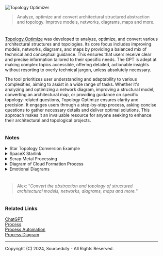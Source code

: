 ![Topology Optimizer](https://github.com/user-attachments/assets/added6d4-4492-4302-bee6-6e6377bfb6d7)

> Analyze, optimize and convert architectural structured abstraction and topology. Improve models, networks, diagrams, maps and more.

#

[Topology Optimize](https://chatgpt.com/g/g-bixMcoo4H-topology-optimize) was developed to analyze, optimize, and convert various architectural structures and topologies. Its core focus includes improving models, networks, diagrams, and maps by providing a balanced mix of technical and conceptual guidance. This ensures that users receive clear and precise information tailored to their specific needs. The GPT is adept at making complex topics accessible, offering detailed, actionable insights without resorting to overly technical jargon, unless absolutely necessary.

The tool prioritizes user understanding and adaptability to various complexities, aiming to assist in a wide range of tasks. Whether it's analyzing and optimizing a network diagram, improving a structural model, converting an architectural map, or providing guidance on specific topology-related questions, Topology Optimize ensures clarity and precision. It engages users through a step-by-step process, asking concise questions to gather necessary details and deliver optimal solutions. This approach makes it an invaluable resource for anyone seeking to enhance their architectural and topological projects.

#
### Notes

<details><summary>Star Topology Conversion Example</summary>
<br>

Converting a star topology network into a mesh topology involves transforming a structure where all nodes are individually connected to a central hub into one where each node is interconnected with every other node. In a star topology, a central server node connects directly to each client node, providing a straightforward and efficient means of communication. This setup is easy to manage and troubleshoot since all data traffic passes through the central hub, allowing for centralized control and monitoring. However, the main drawback of a star topology is its single point of failure: if the central server fails, the entire network becomes inoperable.

In contrast, a mesh topology offers a robust and resilient alternative by connecting every node directly to all other nodes, creating a web of interconnections. This redundancy ensures that the network can still operate even if multiple connections fail, significantly enhancing reliability and fault tolerance. The transition from a star to a mesh topology involves establishing direct links between all nodes, resulting in increased complexity and higher setup and maintenance costs. However, the advantages of a mesh network, such as improved redundancy, load balancing, and reduced bottlenecks, often outweigh these challenges, making it a preferable choice for critical applications requiring high availability and reliability.

Star Topology
```
Client1
|
Client2
|
Client3
|
Client4
|
Client5
|
Client6
|
Client7
|
Client8
|
Client9
|
Server
```

Mesh Topology

```
         Client1 ---- Client2 ---- Client3 ---- Client4 ---- Client5 ---- Client6 ---- Client7 ---- Client8 ---- Client9 ---- Server
            |           |            |            |            |            |            |            |            |         /
            |           |            |            |            |            |            |            |            |       /
            |           |            |            |            |            |            |            |            |     /
            |           |            |            |            |            |            |            |            |   /
            |           |            |            |            |            |            |            |            | /
         Client2 ---- Client3 ---- Client4 ---- Client5 ---- Client6 ---- Client7 ---- Client8 ---- Client9 ---- Server
            |           |            |            |            |            |            |            |         /
            |           |            |            |            |            |            |            |       /
            |           |            |            |            |            |            |            |     /
            |           |            |            |            |            |            |            |   /
            |           |            |            |            |            |            |            | /
         Client3 ---- Client4 ---- Client5 ---- Client6 ---- Client7 ---- Client8 ---- Client9 ---- Server
            |           |            |            |            |            |            |         /
            |           |            |            |            |            |            |       /
            |           |            |            |            |            |            |     /
            |           |            |            |            |            |            |   /
            |           |            |            |            |            |            | /
         Client4 ---- Client5 ---- Client6 ---- Client7 ---- Client8 ---- Client9 ---- Server
            |           |            |            |            |            |         /
            |           |            |            |            |            |       /
            |           |            |            |            |            |     /
            |           |            |            |            |            |   /
            |           |            |            |            |            | /
         Client5 ---- Client6 ---- Client7 ---- Client8 ---- Client9 ---- Server
            |           |            |            |            |         /
            |           |            |            |            |       /
            |           |            |            |            |     /
            |           |            |            |            |   /
            |           |            |            |            | /
         Client6 ---- Client7 ---- Client8 ---- Client9 ---- Server
            |           |            |            |         /
            |           |            |            |       /
            |           |            |            |     /
            |           |            |            |   /
            |           |            |            | /
         Client7 ---- Client8 ---- Client9 ---- Server
            |           |            |         /
            |           |            |       /
            |           |            |     /
            |           |            |   /
            |           |            | /
         Client8 ---- Client9 ---- Server
            |           |         /
            |           |       /
            |           |     /
            |           |   /
            |           | /
         Client9 ---- Server
            |         /
            |       /
            |     /
            |   /
            | /
         Server
```

<br>
</details>
<details><summary>SpaceX Starlink</summary>
<br>

```
Satellites
     |
     |
   Dishy (Starlink Antenna)
     |
     | (Ethernet)
     |
Power Supply Unit (PoE Injector)
     |
     | (Ethernet)
     |
Starlink Router --- Wi-Fi Devices
                 |
                 | (Optional Ethernet)
                 |
             Mesh Network / Personal Router
```


The Starlink network involves a complex infrastructure designed to provide high-speed internet through a constellation of low Earth orbit (LEO) satellites. Here’s a simplified breakdown of the typical setup for a Starlink network:

1. Dishy (Starlink Antenna): This is the primary hardware that communicates with the Starlink satellites. It connects to the satellites in space to receive and send data.

2. Power Supply and Ethernet Adapter: The Dishy is connected to a power supply unit, which often includes a PoE (Power over Ethernet) injector. This setup provides power to the antenna and facilitates data transmission.

3. Starlink Router: The power supply unit is connected to the Starlink router, which then creates a local Wi-Fi network. The router can also connect to a mesh network or other networking devices if needed.

4. Networking Configuration: Users can configure their network using the Starlink app. Some users prefer to use their own routers and networking setups, which can include mesh systems for better coverage. This often involves connecting the Ethernet adapter to their own networking equipment.

#### Satellite Network Optimization

```
     Earth's Surface
        _________
       /         \
      /           \
     |    User    |
     |   Devices  |
      \___________/
           |
           | (Data requests)
           |
      Ground Station
           |
           | (Optical Links)
           |
   -------------------------
  | Satellite Constellation |
   -------------------------
           / \
          /   \
    Satellite  Satellite
    in LEO      in LEO
        \         /
         \       /
        ---------
       |   Dishy   |
       | (Antenna) |
        ---------
           |
           |
        User's
        Router
           |
        Wi-Fi
        Devices
```

1. Satellite Configuration

Optimize the distribution and orbits of the satellites to ensure maximum coverage and minimum latency:

Polar Orbits: Include more satellites in polar orbits to cover high-latitude areas, which are often underserved.
Inter-Satellite Links (ISLs): Enhance the number and capability of laser links between satellites to improve data routing and reduce dependency on ground stations.

2. Ground Station Placement

Strategically place ground stations to optimize connectivity:

Distributed Locations: Increase the number of ground stations in diverse geographical locations to ensure low-latency connections and redundancy.
Proximity to Fiber Networks: Position ground stations near major fiber optic network hubs to facilitate faster data transfer to the internet backbone.

3. Antenna Technology
   
Enhance the user terminals and ground station antennas:

Phased Array Antennas: Continue improving phased array technology for better tracking and communication with multiple satellites simultaneously.
High-Gain Antennas: Use high-gain antennas at ground stations to maximize the signal strength and reliability.

4. Data Management and Routing
   
Optimize data flow within the network:

Edge Computing: Implement edge computing at ground stations to process data closer to the source, reducing latency and load on the central servers.
Dynamic Routing: Use advanced algorithms for dynamic routing of data through the most efficient paths, considering satellite positions and network congestion.

5. Energy Efficiency
   
Improve the energy efficiency of the satellites and ground equipment:

Solar Power Optimization: Enhance solar panel efficiency on satellites to ensure they operate longer without requiring additional power sources.
Low-Power Components: Utilize low-power electronic components in both satellites and ground stations to reduce overall energy consumption.

6. User Equipment
   
Enhance the usability and efficiency of user equipment:

Automatic Alignment: Develop user terminals with automatic alignment features to ensure optimal positioning without manual intervention.
Modular Design: Create modular user terminals that can be easily upgraded or replaced as technology advances.

```
     Earth's Surface
        _________
       /         \
      /           \
     |    User    |
     |   Devices  |
      \___________/
           |
           | (Data requests)
           |
      Ground Station (Edge Computing)
           |
           | (Optical Links)
           |
   -------------------------
  | Satellite Constellation |
   -------------------------
   /       |         \      \
  /        |          \      \
Satellite  Satellite   Satellite  Satellite
in LEO      in LEO      in LEO      in LEO
  \         /           \         /
   \       /             \       /
    ---------          ---------
   |   Dishy   |      |   Dishy   |
   | (Antenna) |      | (Antenna) |
    ---------          ---------
        |                  |
        |                  |
     User's              User's
     Router              Router
        |                  |
     Wi-Fi              Wi-Fi
     Devices            Devices
```

#
#### Satellite Constellation

The basic overview of the Starlink constellation will show the Earth with several orbital planes of satellites.

```
          (satellite)   (satellite)
              o             o
              \             /
               \           /
                \ Plane 1 /
                 \       /
                  \     /   Total planes: 72
                   \   /    Satellites per plane: 22-66
                    \ /
        (satellite)  Earth (satellite)
                o         o
                    / \
                   /   \
                  /     \
                 /       \
                / Plane 2 \
               /           \
              /             \
             o               o
          (satellite)   (satellite)

Orbital Altitudes:
- First Layer: 340 km
- Second Layer: 550 km
- Third Layer: 1,200 km

Satellites are evenly distributed within each plane.
```

#### Inter-Satellite Link (ISL) Network

```
         +---------------------+
         |    NOC (Control)    |
         +----------+----------+
                    |
+---------------------------------------------+
|                                             |
|          Inter-Satellite Links (ISL)        |
|                 (Mesh Network)              |
|  +----------------+    +----------------+   |
|  |    Satellite   |----|    Satellite   |   |
|  |     (LEO)      |    |     (LEO)      |   |
|  +-------|--------+    +--------|-------+   |
|          |                    |             |
|          |                    |             |
|  +-------|--------+    +--------|-------+   |
|  |    Satellite   |----|    Satellite  |    |
|  |     (LEO)      |    |     (LEO)     |    |
|  +-------|--------+    +--------|-------+   |
|          |                    |             |
|          |                    |             |
|  +-------+--------+    +--------+-------+   |
|  |   Ground       |    |    Ground     |    |
|  |   Station      |    |    Station    |    |
|  +-------+--------+    +--------+-------+   |
|          |                    |             |
|          |                    |             |
|  +-------+--------+    +--------+-------+   |
|  | User Terminal  |    | User Terminal |    |
|  +----------------+    +----------------+   |
|                                             |
|                                             |
+---------------------------------------------+
```

<br>
</details>
<details><summary>Scrap Metal Processing</summary>
<br>

Let's take an example of a metal recycling facility and optimize its processes. We'll focus on the "Processing and Efficiency Improvements" aspect. 

### Example Scenario
**Current Process:**
1. **Collection and Initial Sorting:** Scrap metals are collected from various sources and initially sorted manually.
2. **Shredding:** Metals are shredded into smaller pieces.
3. **Separation:** Magnetic and eddy current separators are used to separate ferrous and non-ferrous metals.
4. **Melting and Purification:** Metals are melted in a furnace and impurities are removed.
5. **Forming:** The purified metal is formed into ingots or other usable forms.

### Current Challenges
- Manual sorting is time-consuming and inefficient.
- Energy consumption during shredding and melting is high.
- Separation techniques are not optimal, leading to mixed metal batches.
- Impurities remain in the final product, affecting quality.

### Optimization Strategies
1. **Automated Sorting:**
   - Implement optical sorting technology to automate initial sorting, increasing speed and accuracy.
   - Use AI and machine learning to improve sorting algorithms over time.

2. **Energy-Efficient Shredding:**
   - Upgrade shredders to energy-efficient models that consume less power.
   - Implement a continuous monitoring system to optimize shredder performance and maintenance.

3. **Advanced Separation Technologies:**
   - Introduce advanced separation methods like sensor-based sorting to enhance the purity of separated metals.
   - Use cryogenic processing for more efficient separation of certain metals.

4. **Improved Melting and Purification:**
   - Use induction furnaces for melting, which are more energy-efficient than traditional furnaces.
   - Implement a real-time monitoring system to control the melting process and reduce energy waste.
   - Introduce advanced purification techniques, such as vacuum degassing, to improve metal quality.

5. **Forming Efficiency:**
   - Automate the forming process to ensure uniformity and reduce labor costs.
   - Implement quality control measures at each stage to minimize defects and rework.

### Optimized Process Flow
1. Collection and Automated Sorting
    - Use optical sorting and AI algorithms.
2. Energy-Efficient Shredding
    - Implement continuous monitoring and upgrade to efficient shredders.
3. Advanced Separation
    - Use sensor-based sorting and cryogenic processing.
4. Induction Melting and Advanced Purification
    - Implement real-time monitoring and vacuum degassing.
5. Automated Forming and Quality Control
    - Ensure uniformity and minimize defects through automation.

### Benefits
- Increased throughput due to faster and more accurate sorting.
- Reduced energy consumption in shredding and melting.
- Higher purity of recycled metals, leading to better quality products.
- Lower labor costs and improved safety with automation.
- Overall increase in efficiency and reduction in operational costs.

<br>
</details>
<details><summary>Diagram of Cloud Formation Process</summary>
<br>

```
Sunlight
↓
[Sun heats Earth's surface]
↓
[Warm air rises]
↓
[Air expands and cools adiabatically]
↓
[Air cools to its dew point]
↓
[Condensation on nuclei]
↓
[Cloud formation]
↓
[Cloud growth and possible precipitation]
```

Key Points Illustrated:

- Sunlight Heating Surface: The sun’s energy heats the surface of the Earth, causing the air near the surface to warm up.
- Warm Air Rising: Warm air, being less dense, rises upwards.
- Adiabatic Cooling: As the air rises, it expands due to lower pressure at higher altitudes, which leads to cooling.
- Cooling to Dew Point: The rising air cools to its dew point, the temperature at which the air becomes saturated with moisture.
- Condensation: Water vapor condenses on small particles in the air (condensation nuclei) such as dust, salt, and other aerosols.
- Cloud Formation: These tiny water droplets or ice crystals cluster together to form clouds.
- Cloud Growth: Continued condensation and cooling cause the cloud to grow. If the droplets or ice crystals combine and grow large enough, they may fall as precipitation.

<br>
</details>
<details><summary>Emotional Diagrams</summary>
<br>

Emotional Process

```
Identify Emotion (→) Understand Trigger (→) Assess Intensity (→) Process Emotion (→) Express Emotion (→) Regulate Emotion (→) Reflect on Experience
```

Emotions and Feelings Tree
```
Joy
 ├── Happiness
 |    ├── Delight
 |    ├── Elation
 |    └── Jubilation
 ├── Contentment
 |    ├── Satisfaction
 |    └── Peace
 ├── Pride
 |    ├── Accomplishment
 |    └── Confidence
 └── Love
      ├── Affection
      ├── Adoration
      └── Compassion

Sadness
 ├── Grief
 |    ├── Sorrow
 |    ├── Mourning
 |    └── Despair
 ├── Melancholy
 |    ├── Nostalgia
 |    └── Gloom
 └── Loneliness
      ├── Isolation
      └── Abandonment

Fear
 ├── Anxiety
 |    ├── Unease
 |    ├── Apprehension
 |    └── Panic
 ├── Nervousness
 |    ├── Tension
 |    └── Restlessness
 └── Worry
      ├── Concern
      └── Dread

Anger
 ├── Frustration
 |    ├── Annoyance
 |    └── Irritability
 ├── Rage
 |    ├── Fury
 |    └── Outrage
 └── Irritation
      ├── Agitation
      └── Impatience

Surprise
 ├── Shock
 |    ├── Stun
 |    └── Amazement
 ├── Astonishment
 |    ├── Bewilderment
 |    └── Awe
 └── Wonder
      ├── Curiosity
      └── Fascination

Disgust
 ├── Contempt
 |    ├── Scorn
 |    └── Disdain
 ├── Aversion
 |    ├── Repulsion
 |    └── Distaste
 └── Hatred
      ├── Loathing
      └── Revulsion
```

Emotions and Feelings Graph Topology (Node-Edge List)
```
Joy -> Happiness
Happiness -> Delight
Happiness -> Elation
Joy -> Contentment
Contentment -> Satisfaction
Joy -> Pride
Pride -> Accomplishment
Joy -> Love
Love -> Affection
Love -> Compassion

Sadness -> Grief
Grief -> Sorrow
Grief -> Mourning
Sadness -> Melancholy
Melancholy -> Nostalgia
Sadness -> Loneliness
Loneliness -> Isolation

Fear -> Anxiety
Anxiety -> Unease
Anxiety -> Apprehension
Fear -> Nervousness
Nervousness -> Tension
Fear -> Worry
Worry -> Concern

Anger -> Frustration
Frustration -> Annoyance
Anger -> Rage
Rage -> Fury
Anger -> Irritation
Irritation -> Agitation

Surprise -> Shock
Shock -> Amazement
Surprise -> Astonishment
Astonishment -> Bewilderment
Surprise -> Wonder
Wonder -> Curiosity

Disgust -> Contempt
Contempt -> Scorn
Disgust -> Aversion
Aversion -> Repulsion
Disgust -> Hatred
Hatred -> Loathing
```

Hierarchical Topology of Emotional Process Flows

```
Emotions
  ├── Joy
  │    ├── Happiness
  │    │    ├── Delight
  │    │    └── Elation
  │    ├── Contentment
  │    │    └── Satisfaction
  │    ├── Pride
  │    │    └── Accomplishment
  │    └── Love
  │         ├── Affection
  │         └── Compassion
  ├── Sadness
  │    ├── Grief
  │    │    ├── Sorrow
  │    │    └── Mourning
  │    ├── Melancholy
  │    │    └── Nostalgia
  │    └── Loneliness
  │         └── Isolation
  ├── Fear
  │    ├── Anxiety
  │    │    ├── Unease
  │    │    └── Apprehension
  │    ├── Nervousness
  │    │    └── Tension
  │    └── Worry
  │         └── Concern
  ├── Anger
  │    ├── Frustration
  │    │    └── Annoyance
  │    ├── Rage
  │    │    └── Fury
  │    └── Irritation
  │         └── Agitation
  ├── Surprise
  │    ├── Shock
  │    │    ├── Stun
  │    │    └── Amazement
  │    ├── Astonishment
  │    │    └── Bewilderment
  │    └── Wonder
  │         └── Curiosity
  └── Disgust
       ├── Contempt
       │    ├── Scorn
       │    └── Disdain
       ├── Aversion
       │    └── Repulsion
       └── Hatred
            └── Loathing
```

Hierarchical Topology of Emotional Process Interconnections
```
  ├── Joy ↔ Sadness
  │    ├── Love ↔ Grief
  │    └── Pride ↔ Melancholy
  ├── Joy ↔ Fear
  │    ├── Contentment ↔ Anxiety
  │    └── Happiness ↔ Nervousness
  ├── Joy ↔ Anger
  │    ├── Happiness ↔ Frustration
  │    └── Love ↔ Irritation
  ├── Joy ↔ Surprise
  │    ├── Delight ↔ Amazement
  │    └── Elation ↔ Wonder
  ├── Joy ↔ Disgust
  │    ├── Affection ↔ Contempt
  │    └── Compassion ↔ Aversion
  ├── Sadness ↔ Fear
  │    ├── Grief ↔ Anxiety
  │    └── Loneliness ↔ Nervousness
  ├── Sadness ↔ Anger
  │    ├── Grief ↔ Frustration
  │    └── Melancholy ↔ Rage
  ├── Sadness ↔ Surprise
  │    ├── Mourning ↔ Shock
  │    └── Nostalgia ↔ Wonder
  ├── Sadness ↔ Disgust
  │    ├── Sorrow ↔ Contempt
  │    └── Loneliness ↔ Hatred
  ├── Fear ↔ Anger
  │    ├── Anxiety ↔ Frustration
  │    └── Worry ↔ Irritation
  ├── Fear ↔ Surprise
  │    ├── Apprehension ↔ Shock
  │    └── Unease ↔ Astonishment
  ├── Fear ↔ Disgust
  │    ├── Anxiety ↔ Contempt
  │    └── Worry ↔ Aversion
  ├── Anger ↔ Surprise
  │    ├── Rage ↔ Shock
  │    └── Frustration ↔ Astonishment
  ├── Anger ↔ Disgust
  │    ├── Fury ↔ Hatred
  │    └── Irritation ↔ Aversion
  ├── Surprise ↔ Disgust
       ├── Bewilderment ↔ Contempt
       └── Shock ↔ Repulsion
```

<br>
</details>

#

> Alex: "*Convert the abstraction and topology of structured architectural models, networks, diagrams, maps and more.*"

#
### Related Links

[ChatGPT](https://github.com/sourceduty/ChatGPT)
<br>
[Process](https://github.com/sourceduty/Process_Automation)
<br>
[Process Automation](https://github.com/sourceduty/Process_Automation)
<br>
[Process Diagram](https://github.com/sourceduty/Process_Diagram)

***
Copyright (C) 2024, Sourceduty - All Rights Reserved.
